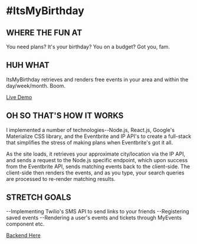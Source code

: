 # #ItsMyBirthday

## WHERE THE FUN AT
You need plans? It's your birthday? You on a budget? Got you, fam.

## HUH WHAT
ItsMyBirthday retrieves and renders free events in your area and within the day/week/month. Boom.

[Live Demo](itsmybirthday.surge.sh)

## OH SO THAT'S HOW IT WORKS
I implemented a number of technologies--Node.js, React.js, Google's Materialize CSS library, and the Eventbrite and IP API's to create a full-stack that simplifies the stress of making plans when Eventbrite's got it all.

As the site loads, it retrieves your approximate city/location via the IP API, and sends a request to the Node.js specific endpoint, which upon success from the Eventbrite API, sends matching events back to the client-side. The client-side then renders the events, and as you type, your search queries are processed to re-render matching results.

## STRETCH GOALS
--Implementing Twilio's SMS API to send links to your friends
--Registering saved events
--Rendering a user's events and tickets through MyEvents component
etc.

[Backend Here](https://github.com/peanutenthusiast/events)

